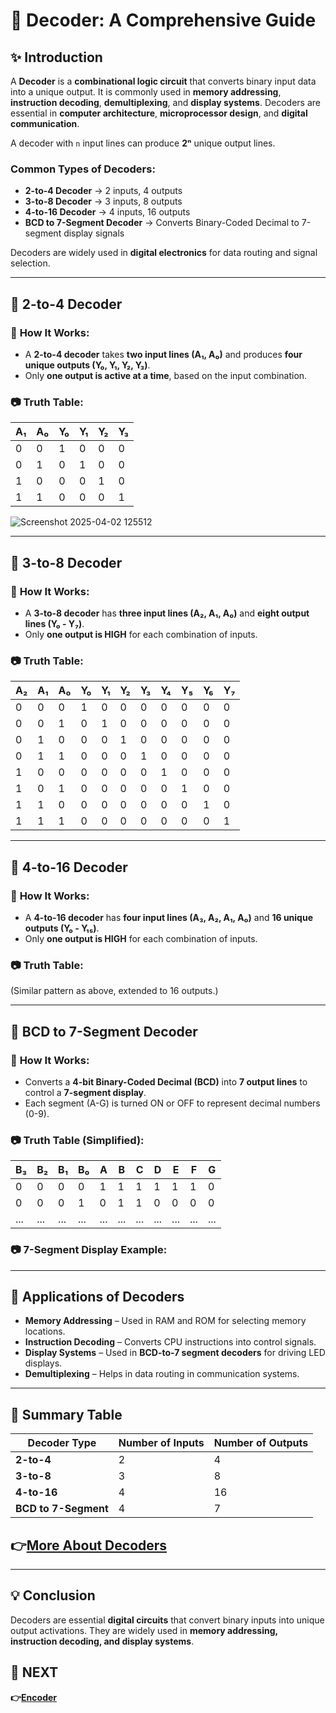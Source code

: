 # 📘 **Decoder: A Comprehensive Guide**

## ✨ **Introduction**
A **Decoder** is a **combinational logic circuit** that converts binary input data into a unique output. It is commonly used in **memory addressing**, **instruction decoding**, **demultiplexing**, and **display systems**. Decoders are essential in **computer architecture**, **microprocessor design**, and **digital communication**.

A decoder with `n` input lines can produce **2ⁿ** unique output lines.

### **Common Types of Decoders**:
- **2-to-4 Decoder** → 2 inputs, 4 outputs
- **3-to-8 Decoder** → 3 inputs, 8 outputs
- **4-to-16 Decoder** → 4 inputs, 16 outputs
- **BCD to 7-Segment Decoder** → Converts Binary-Coded Decimal to 7-segment display signals

Decoders are widely used in **digital electronics** for data routing and signal selection.

---

## 📌 **2-to-4 Decoder**

### 🔹 **How It Works:**
- A **2-to-4 decoder** takes **two input lines (A₁, A₀)** and produces **four unique outputs (Y₀, Y₁, Y₂, Y₃)**.
- Only **one output is active at a time**, based on the input combination.

### 📷 **Truth Table**:

| A₁ | A₀ | Y₀ | Y₁ | Y₂ | Y₃ |
|----|----|----|----|----|----|
|  0 |  0 |  1 |  0 |  0 |  0 |
|  0 |  1 |  0 |  1 |  0 |  0 |
|  1 |  0 |  0 |  0 |  1 |  0 |
|  1 |  1 |  0 |  0 |  0 |  1 |

![Screenshot 2025-04-02 125512](https://github.com/user-attachments/assets/c24c2299-6b5f-4cf5-ba5d-824f09d1eaae)

---

## 📌 **3-to-8 Decoder**

### 🔹 **How It Works:**
- A **3-to-8 decoder** has **three input lines (A₂, A₁, A₀)** and **eight output lines (Y₀ - Y₇)**.
- Only **one output is HIGH** for each combination of inputs.

### 📷 **Truth Table**:

| A₂ | A₁ | A₀ | Y₀ | Y₁ | Y₂ | Y₃ | Y₄ | Y₅ | Y₆ | Y₇ |
|----|----|----|----|----|----|----|----|----|----|----|
| 0  | 0  | 0  |  1 |  0 |  0 |  0 |  0 |  0 |  0 |  0 |
| 0  | 0  | 1  |  0 |  1 |  0 |  0 |  0 |  0 |  0 |  0 |
| 0  | 1  | 0  |  0 |  0 |  1 |  0 |  0 |  0 |  0 |  0 |
| 0  | 1  | 1  |  0 |  0 |  0 |  1 |  0 |  0 |  0 |  0 |
| 1  | 0  | 0  |  0 |  0 |  0 |  0 |  1 |  0 |  0 |  0 |
| 1  | 0  | 1  |  0 |  0 |  0 |  0 |  0 |  1 |  0 |  0 |
| 1  | 1  | 0  |  0 |  0 |  0 |  0 |  0 |  0 |  1 |  0 |
| 1  | 1  | 1  |  0 |  0 |  0 |  0 |  0 |  0 |  0 |  1 |

---

## 📌 **4-to-16 Decoder**

### 🔹 **How It Works:**
- A **4-to-16 decoder** has **four input lines (A₃, A₂, A₁, A₀)** and **16 unique outputs (Y₀ - Y₁₅)**.
- Only **one output is HIGH** for each combination of inputs.

### 📷 **Truth Table**:
(Similar pattern as above, extended to 16 outputs.)

---

## 📌 **BCD to 7-Segment Decoder**

### 🔹 **How It Works:**
- Converts a **4-bit Binary-Coded Decimal (BCD)** into **7 output lines** to control a **7-segment display**.
- Each segment (A-G) is turned ON or OFF to represent decimal numbers (0-9).

### 📷 **Truth Table (Simplified)**:

| B₃ | B₂ | B₁ | B₀ | A | B | C | D | E | F | G |
|----|----|----|----|---|---|---|---|---|---|---|
| 0  | 0  | 0  | 0  | 1 | 1 | 1 | 1 | 1 | 1 | 0 |
| 0  | 0  | 0  | 1  | 0 | 1 | 1 | 0 | 0 | 0 | 0 |
| ... | ... | ... | ... | ... | ... | ... | ... | ... | ... | ... |

### 📷 **7-Segment Display Example:**


---

## 📌 **Applications of Decoders**
- **Memory Addressing** – Used in RAM and ROM for selecting memory locations.
- **Instruction Decoding** – Converts CPU instructions into control signals.
- **Display Systems** – Used in **BCD-to-7 segment decoders** for driving LED displays.
- **Demultiplexing** – Helps in data routing in communication systems.

---

## 📌 **Summary Table**

| Decoder Type          | Number of Inputs | Number of Outputs |
|----------------------|----------------|-----------------|
| **2-to-4**          | 2              | 4               |
| **3-to-8**          | 3              | 8               |
| **4-to-16**         | 4              | 16              |
| **BCD to 7-Segment** | 4              | 7               |

**👉[More About Decoders ](https://www.electronics-tutorials.ws/combination/comb_5.html)**
---
---
## 💡 **Conclusion**
Decoders are essential **digital circuits** that convert binary inputs into unique output activations. They are widely used in **memory addressing, instruction decoding, and display systems**.


## 🔹 NEXT  
**👉[Encoder](../Encoder)**
